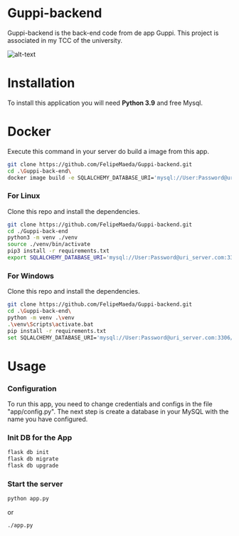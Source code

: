 # Guppi-backend
Guppi-backend is the back-end code from de app Guppi. This project is associated in my TCC of the university.

![alt-text](prototype.gif)

# Installation
To install this application you will need **Python 3.9** and free Mysql. 

# Docker
Execute this command in your server do build a image from this app.

```sh
git clone https://github.com/FelipeMaeda/Guppi-backend.git
cd .\Guppi-back-end\
docker image build -e SQLALCHEMY_DATABASE_URI='mysql://User:Password@uri_server.com:3306/database' -t guppi:1.0.0 .
```

### For Linux
Clone this repo and install the dependencies.

```sh
git clone https://github.com/FelipeMaeda/Guppi-backend.git
cd ./Guppi-back-end
python3 -m venv ./venv
source ./venv/bin/activate
pip3 install -r requirements.txt
export SQLALCHEMY_DATABASE_URI='mysql://User:Password@uri_server.com:3306/database'
```

### For Windows
Clone this repo and install the dependencies.

```sh
git clone https://github.com/FelipeMaeda/Guppi-backend.git
cd .\Guppi-back-end\
python -m venv .\venv
.\venv\Scripts\activate.bat
pip install -r requirements.txt
set SQLALCHEMY_DATABASE_URI='mysql://User:Password@uri_server.com:3306/database'
```

# Usage

### Configuration
To run this app, you need to change credentials and configs in the file "app/config.py". The next step is create a database in your MySQL with the name you have configured.

### Init DB for the App

```sh
flask db init
flask db migrate
flask db upgrade
```

### Start the server

```sh
python app.py
```

or

```sh
./app.py
```
